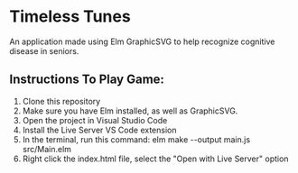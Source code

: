 # Timeless Tunes
An application made using Elm GraphicSVG to help recognize cognitive disease in seniors.

## Instructions To Play Game:
1. Clone this repository
2. Make sure you have Elm installed, as well as GraphicSVG.
3. Open the project in Visual Studio Code
4. Install the Live Server VS Code extension
5. In the terminal, run this command: elm make --output main.js src/Main.elm
6. Right click the index.html file, select the "Open with Live Server" option
